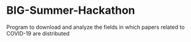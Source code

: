 # BIG-Summer-Hackathon
Program to download and analyze the fields in which papers related to COVID-19 are distributed
